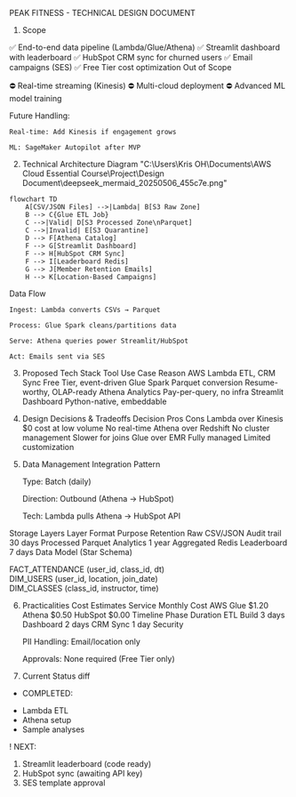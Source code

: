 PEAK FITNESS - TECHNICAL DESIGN DOCUMENT

1. Scope

✅ End-to-end data pipeline (Lambda/Glue/Athena)
✅ Streamlit dashboard with leaderboard
✅ HubSpot CRM sync for churned users
✅ Email campaigns (SES)
✅ Free Tier cost optimization
Out of Scope

⛔ Real-time streaming (Kinesis)
⛔ Multi-cloud deployment
⛔ Advanced ML model training

Future Handling:

    Real-time: Add Kinesis if engagement grows

    ML: SageMaker Autopilot after MVP

2. Technical Architecture Diagram
"C:\Users\Kris OH\Documents\AWS Cloud Essential Course\Project\Design Document\deepseek_mermaid_20250506_455c7e.png"
```mermaid
flowchart TD
    A[CSV/JSON Files] -->|Lambda| B[S3 Raw Zone]
    B --> C{Glue ETL Job}
    C -->|Valid| D[S3 Processed Zone\nParquet]
    C -->|Invalid| E[S3 Quarantine]
    D --> F[Athena Catalog]
    F --> G[Streamlit Dashboard]
    F --> H[HubSpot CRM Sync]
    F --> I[Leaderboard Redis]
    G --> J[Member Retention Emails]
    H --> K[Location-Based Campaigns]
```
    

Data Flow

    Ingest: Lambda converts CSVs → Parquet

    Process: Glue Spark cleans/partitions data

    Serve: Athena queries power Streamlit/HubSpot

    Act: Emails sent via SES

3. Proposed Tech Stack
Tool	Use Case	Reason
AWS Lambda	ETL, CRM Sync	Free Tier, event-driven
Glue Spark	Parquet conversion	Resume-worthy, OLAP-ready
Athena	Analytics	Pay-per-query, no infra
Streamlit	Dashboard	Python-native, embeddable
4. Design Decisions & Tradeoffs
Decision	Pros	Cons
Lambda over Kinesis	$0 cost at low volume	No real-time
Athena over Redshift	No cluster management	Slower for joins
Glue over EMR	Fully managed	Limited customization
5. Data Management
Integration Pattern

    Type: Batch (daily)

    Direction: Outbound (Athena → HubSpot)

    Tech: Lambda pulls Athena → HubSpot API

Storage Layers
Layer	Format	Purpose	Retention
Raw	CSV/JSON	Audit trail	30 days
Processed	Parquet	Analytics	1 year
Aggregated	Redis	Leaderboard	7 days
Data Model (Star Schema)

FACT_ATTENDANCE (user_id, class_id, dt)  
DIM_USERS (user_id, location, join_date)  
DIM_CLASSES (class_id, instructor, time)  

6. Practicalities
Cost Estimates
Service	Monthly Cost
AWS Glue	$1.20
Athena	$0.50
HubSpot	$0.00
Timeline
Phase	Duration
ETL Build	3 days
Dashboard	2 days
CRM Sync	1 day
Security

    PII Handling: Email/location only

    Approvals: None required (Free Tier only)

7. Current Status
diff

+ COMPLETED:
- Lambda ETL
- Athena setup
- Sample analyses

! NEXT:
1. Streamlit leaderboard (code ready)
2. HubSpot sync (awaiting API key)
3. SES template approval
